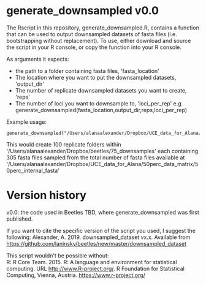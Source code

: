 # generate_downsampled v0.0
The Rscript in this repository, generate_downsampled.R, contains a function that can be used to output downsampled datasets of fasta files (i.e. bootstrapping without replacement). To use, either download and source the script in your R console, or copy the function into your R console.

As arguments it expects:
* the path to a folder containing fasta files, 'fasta_location'
* The location where you want to put the downsampled datasets, 'output_dir'
* The number of replicate downsampled datasets you want to create, 'reps'
* The number of loci you want to downsample to, 'loci_per_rep'
e.g.  
generate_downsampled(fasta_location,output_dir,reps,loci_per_rep)

Example usage:
```
generate_downsampled("/Users/alanaalexander/Dropbox/UCE_data_for_Alana/50perc_data_matrix/50perc_internal_fasta","/Users/alanaalexander/Dropbox/beetles/75_downsamples",100,305)
```
This would create 100 replicate folders within '/Users/alanaalexander/Dropbox/beetles/75_downsamples' each containing 305 fasta files sampled from the total number of fasta files available at '/Users/alanaalexander/Dropbox/UCE_data_for_Alana/50perc_data_matrix/50perc_internal_fasta'

# Version history  
v0.0: the code used in Beetles TBD, where generate_downsampled was first published.

If you want to cite the specific version of the script you used, I suggest the following:
Alexander, A. 2019. downsampled_dataset vx.x. Available from https://github.com/laninsky/beetles/new/master/downsampled_dataset

This script wouldn't be possible without:  
R: R Core Team. 2015. R: A language and environment for statistical computing. URL http://www.R-project.org/. R Foundation for Statistical Computing, Vienna, Austria. https://www.r-project.org/

